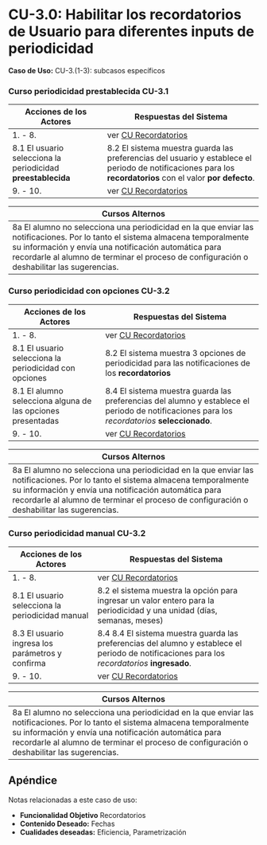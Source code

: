 # CU-3.0: Habilitar los recordatorios de Usuario para diferentes inputs de periodicidad


**Caso de Uso:** CU-3.(1-3): subcasos específicos

### Curso periodicidad prestablecida CU-3.1

|Acciones de los Actores| Respuestas del Sistema|
|---|---|
|1. - 8.| ver [CU Recordatorios](3.0-CU-Recordatorios.md)|
|8.1 El usuario selecciona la periodicidad **preestablecida**| 8.2 El sistema muestra guarda las preferencias del usuario y establece el periodo de notificaciones para los **recordatorios** con el valor **por defecto**.
|9. - 10.| ver [CU Recordatorios](3.0-CU-Recordatorios.md)|

|Cursos Alternos|
|---|
|8a El alumno no selecciona una periodicidad en la que enviar las notificaciones. Por lo tanto el sistema almacena temporalmente su información y envía una notificación automática para recordarle al alumno de terminar el proceso de configuración o deshabilitar las sugerencias.|

### Curso periodicidad con opciones CU-3.2
|Acciones de los Actores| Respuestas del Sistema|
|---|---|
|1. - 8.| ver [CU Recordatorios](3.0-CU-Recordatorios.md)|
|8.1 El usuario selecciona la periodicidad con opciones| 8.2 El sistema muestra 3 opciones de periodicidad para las notificaciones de los **recordatorios**
|8.1 El alumno selecciona alguna de las opciones presentadas| 8.4  El sistema muestra guarda las preferencias del alumno y establece el periodo de notificaciones para los _recordatorios_ **seleccionado**.
|9. - 10.| ver [CU Recordatorios](3.0-CU-Recordatorios.md)|

|Cursos Alternos|
|---|
|8a El alumno no selecciona una periodicidad en la que enviar las notificaciones. Por lo tanto el sistema almacena temporalmente su información y envía una notificación automática para recordarle al alumno de terminar el proceso de configuración o deshabilitar las sugerencias.|

### Curso periodicidad manual CU-3.2
|Acciones de los Actores| Respuestas del Sistema|
|---|---|
|1. - 8.| ver [CU Recordatorios](3.0-CU-Recordatorios.md)|
|8.1 El usuario selecciona la periodicidad manual| 8.2 el sistema muestra la opción para ingresar un valor entero para la periodicidad y una unidad (días, semanas, meses)
|8.3 El usuario ingresa los parámetros y confirma | 8.4  8.4  El sistema muestra guarda las preferencias del alumno y establece el periodo de notificaciones para los _recordatorios_ **ingresado**.
|9. - 10.| ver [CU Recordatorios](3.0-CU-Recordatorios.md)|

|Cursos Alternos|
|---|
|8a El alumno no selecciona una periodicidad en la que enviar las notificaciones. Por lo tanto el sistema almacena temporalmente su información y envía una notificación automática para recordarle al alumno de terminar el proceso de configuración o deshabilitar las sugerencias.|

## Apéndice
Notas relacionadas a este caso de uso:
- **Funcionalidad Objetivo** Recordatorios
- **Contenido Deseado:** Fechas
- **Cualidades deseadas:** Eficiencia, Parametrización